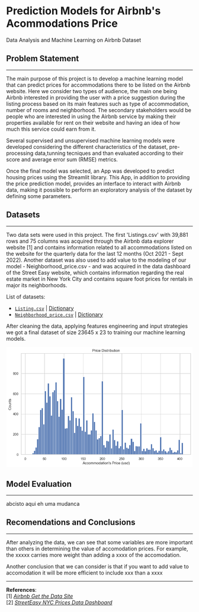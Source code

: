 # Prediction Models for Airbnb's Acommodations Price
Data Analysis and Machine Learning on Airbnb Dataset

## Problem Statement
-----
The main purpose of this project is to develop a machine learning model that can predict prices for accommodations there to be listed on the Airbnb website.  Here we consider two types of audience, the main one being Airbnb interested in providing the user with a price suggestion during the listing process based on its main features such as type of accommodation, number of rooms and neighborhood. The secondary stakeholders would be people who are interested in using the Airbnb service by making their properties available for rent on their website and having an idea of how much this service could earn from it.

Several supervised and unsupervised machine learning models were developed considering the different characteristics of the dataset, pre-processing data,tunning tecniques and than evaluated according to their score and average error sum (RMSE) metrics.

Once the final model was selected, an App was developed to predict housing prices using the Streamlit library. This App, in addition to providing the price prediction model, provides an interface to interact with Airbnb data, making it possible to perform an exploratory analysis of the dataset by defining some parameters.

## Datasets 
----
Two data sets were used in this project. The first 'Listings.csv' with 39,881 rows and 75 columns was acquired through the Airbnb data explorer website [1] and contains information related to all accommodations listed on the website for the quarterly data for the last 12 months (Oct 2021 - Sept 2022). Another dataset was also used to add value to the modeling of our model - Neighborhood_price.csv - and was acquired in the data dashboard of the Street Easy website, which contains information regarding the real estate market in New York City and contains square foot prices for rentals in major its neighborhoods.

List of datasets:
* [`Listing.csv`](http://data.insideairbnb.com/united-states/ny/new-york-city/2022-09-07/data/listings.csv.gz) | [Dictionary](/data/dictionary.txt)
* [`Neighborhood_price.csv`](http://data.insideairbnb.com/united-states/ny/new-york-city/2022-09-07/data/listings.csv.gz) | [Dictionary](/data/dictionary_price.txt)

After cleaning the data, applying features engineering and input strategies we got a final dataset of size 23645 x 23 to training our machine learning models. 

![](/images/histogram_prices.png)

## Model Evaluation
-----
abcisto aqui eh uma mudanca


##  Recomendations and Conclusions
---
After analyzing the data, we can see that some variables are more important than others in determining the value of accomodation prices. For example, the xxxxx carries more weight than adding a xxxx of the accomodation.

Another conclusion that we can consider is that if you want to add value to accomodation it will be more efficient to include xxx than a xxxx

---
**References**: \
[1] [*Airbnb Get the Data Site*](http://insideairbnb.com/get-the-data/) \
[2] [*StreetEasy NYC Prices Data Dashboard*](https://streeteasy.com/blog/data-dashboard/)